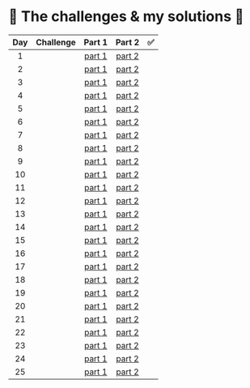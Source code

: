 # :tada: The challenges & my solutions :gift:
| Day | Challenge | Part 1 | Part 2 | :white_check_mark: |
|:---:|:---|:---:|:---:|:---:|
| 1 | [](https://adventofcode.com/2022/day/1) | [part 1](./day01/part1.py) | [part 2](./day01/part2.py) |
| 2 | [](https://adventofcode.com/2022/day/2) | [part 1](./day02/part1.py) | [part 2](./day02/part2.py) |
| 3 | [](https://adventofcode.com/2022/day/3) | [part 1](./day03/part1.py) | [part 2](./day03/part2.py) |
| 4 | [](https://adventofcode.com/2022/day/4) | [part 1](./day04/part1.py) | [part 2](./day04/part2.py) |
| 5 | [](https://adventofcode.com/2022/day/5) | [part 1](./day05/part1.py) | [part 2](./day05/part2.py) |
| 6 | [](https://adventofcode.com/2022/day/6) | [part 1](./day06/part1.py) | [part 2](./day06/part2.py) |
| 7 | [](https://adventofcode.com/2022/day/7) | [part 1](./day07/part1.py) | [part 2](./day07/part2.py) |
| 8 | [](https://adventofcode.com/2022/day/8) | [part 1](./day08/part1.py) | [part 2](./day08/part2.py) |
| 9 | [](https://adventofcode.com/2022/day/9) | [part 1](./day09/part1.py) | [part 2](./day09/part2.py) |
| 10 | [](https://adventofcode.com/2022/day/10) | [part 1](./day10/part1.py) | [part 2](./day10/part2.py) |
| 11 | [](https://adventofcode.com/2022/day/11) | [part 1](./day11/part1.py) | [part 2](./day11/part2.py) |
| 12 | [](https://adventofcode.com/2022/day/12) | [part 1](./day12/part12.py) | [part 2](./day12/part12.py) |
| 13 | [](https://adventofcode.com/2022/day/13) | [part 1](./day13/part1.py) | [part 2](./day13/part2.py) |
| 14 | [](https://adventofcode.com/2022/day/14) | [part 1](./day14/part1.py) | [part 2](./day14/part2.py) |
| 15 | [](https://adventofcode.com/2022/day/15) | [part 1](./day15/part1.py) | [part 2](./day15/part2.py) |
| 16 | [](https://adventofcode.com/2022/day/16) | [part 1](./day16/part12.py) | [part 2](./day16/part12.py) |
| 17 | [](https://adventofcode.com/2022/day/17) | [part 1](./day17/part12.py) | [part 2](./day17/part12.py) |
| 18 | [](https://adventofcode.com/2022/day/18) | [part 1](./day18/part12.py) | [part 2](./day18/part12.py) |
| 19 | [](https://adventofcode.com/2022/day/19) | [part 1](./day19/part1.py) | [part 2](./day19/part2.py) |
| 20 | [](https://adventofcode.com/2022/day/20) | [part 1](./day20/part12.py) | [part 2](./day20/part12.py) |
| 21 | [](https://adventofcode.com/2022/day/21) | [part 1](./day21/part1.py) | [part 2](./day21/part2.py) |
| 22 | [](https://adventofcode.com/2022/day/22) | [part 1](./day22/part1.py) | [part 2](./day22/part2.py) |
| 23 | [](https://adventofcode.com/2022/day/23) | [part 1](./day23/part1.py) | [part 2](./day23/part2.py) |
| 24 | [](https://adventofcode.com/2022/day/24) | [part 1](./day24/part12.py) | [part 2](./day24/part12.py) |
| 25 | [](https://adventofcode.com/2022/day/25) | [part 1](./day25/part1.py) | [part 2](./day25/part1.py) |
